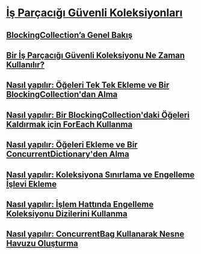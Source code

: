 # [İş Parçacığı Güvenli Koleksiyonları](index.md)
## [BlockingCollection’a Genel Bakış](blockingcollection-overview.md)
## [Bir İş Parçacığı Güvenli Koleksiyonu Ne Zaman Kullanılır?](when-to-use-a-thread-safe-collection.md)
## [Nasıl yapılır: Öğeleri Tek Tek Ekleme ve Bir BlockingCollection'dan Alma](how-to-add-and-take-items.md)
## [Nasıl yapılır: Bir BlockingCollection'daki Öğeleri Kaldırmak için ForEach Kullanma](how-to-use-foreach-to-remove.md)
## [Nasıl yapılır: Öğeleri Ekleme ve Bir ConcurrentDictionary'den Alma](how-to-add-and-remove-items.md)
## [Nasıl yapılır: Koleksiyona Sınırlama ve Engelleme İşlevi Ekleme](how-to-add-bounding-and-blocking.md)
## [Nasıl yapılır: İşlem Hattında Engelleme Koleksiyonu Dizilerini Kullanma](how-to-use-arrays-of-blockingcollections.md)
## [Nasıl yapılır: ConcurrentBag Kullanarak Nesne Havuzu Oluşturma](how-to-create-an-object-pool.md)
